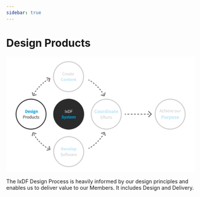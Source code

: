 ```yaml
---
sidebar: true
---
```


# Design Products

![](../images/hero-design.svg)

The IxDF Design Process is heavily informed by our design principles and enables us to deliver value to our Members. It includes Design and Delivery.
